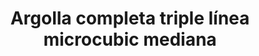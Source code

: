 ---
title: Argolla completa triple línea microcubic mediana
date: 
draft: false

# descripcion
description : Argolla de plata con piedras microcubic.  Se puede usar tanto con los cubic hacia el frente como con la parte posterior lisa y calada hacia el frente. Dos aros en uno!

materials: Plata 925

color: Plateado

dimensions: 1,6 diam 0,5 ancho

code: 01-11-0343

type: "Aros"

categories: []

# Images
# first image will be shown in the product page
images:
  # - image: "images/path_to_image"
  # La ubicacion de las imagenes es imagenes/Aros/Aros.Argollas/01-11-0343-argolla-completa-triple-linea-microcubic-mediana
  - image: "./images/aros/argollas/01-11-0343-argolla-completa-triple-linea-cubic_a.JPG"
  - image: "./images/aros/argollas/01-11-0343-argolla-completa-triple-linea-cubic_b.JPG"
---